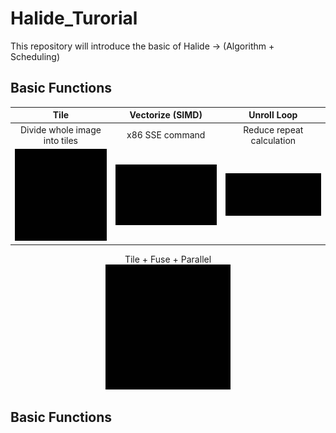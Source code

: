 # Halide_Turorial
This repository will introduce the basic of Halide -> (Algorithm + Scheduling)

## Basic Functions

Tile             |   Vectorize (SIMD) |  Unroll Loop
:-------------------------:|:-------------------------: |:-------------------------:
Divide whole image into tiles|   x86 SSE command |  Reduce repeat calculation
![](./figures/tile.gif?raw=true)  |  ![](./figures/vectorize.gif?raw=true) |  ![](./figures/unroll.gif?raw=true)



<div align="center"> Tile + Fuse + Parallel</div>
<div align="center"><img width="200" height="200" src="./figures/tile_parallel.gif"/></div>

## Basic Functions









